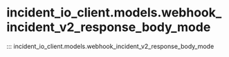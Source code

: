 # incident_io_client.models.webhook_incident_v2_response_body_mode

::: incident_io_client.models.webhook_incident_v2_response_body_mode